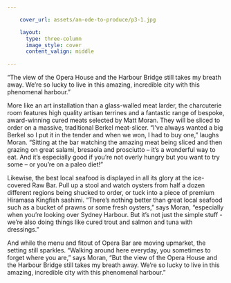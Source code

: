 ```yaml
---

    cover_url: assets/an-ode-to-produce/p3-1.jpg

    layout:
      type: three-column
      image_style: cover
      content_valign: middle

---
```


<div class="quotes">
  “The view of the Opera House and the Harbour Bridge still takes my breath away. We’re so lucky to live in this amazing, incredible city with this phenomenal harbour.”
</div>

More like an art installation than a glass-walled meat larder, the charcuterie room features high quality artisan terrines and a fantastic range of bespoke, award-winning cured meats selected by Matt Moran. They will be sliced to order on a massive, traditional Berkel meat-slicer. “I’ve always wanted a big Berkel so I put it in the tender and when we won, I had to buy one,” laughs Moran. “Sitting at the bar watching the amazing meat being sliced and then  grazing on great salami, bresaola and prosciutto – it’s a wonderful way to eat. And it’s especially good if you’re not overly hungry but you want to try some – or you’re on a paleo diet!”

Likewise, the best local seafood is displayed in all its glory at the ice-covered Raw Bar. Pull up a stool and watch oysters from half a dozen different regions being shucked to order, or tuck into a piece of premium Hiramasa Kingfish sashimi. “There’s nothing better than great local seafood such as a bucket of prawns or some fresh oysters,” says Moran, “especially when you’re looking over Sydney Harbour. But it’s not just the simple stuff - we’re also doing things like cured trout and salmon and tuna with dressings.”

And while the menu and fitout of Opera Bar are moving upmarket, the setting still sparkles. “Walking around here everyday, you sometimes to forget where you are,” says Moran, “But the view of the Opera House and the Harbour Bridge still takes my breath away. We’re so lucky to live in this amazing, incredible city with this phenomenal harbour.”

